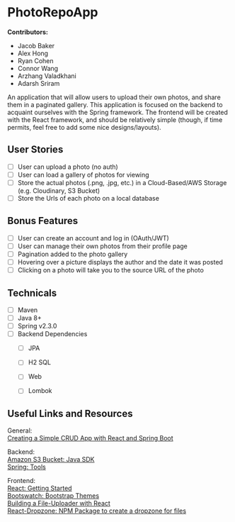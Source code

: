 # PhotoRepoApp
**Contributors:**<br/>
- Jacob Baker<br/>
- Alex Hong<br/>
- Ryan Cohen<br/>
- Connor Wang<br/>
- Arzhang Valadkhani<br/>
- Adarsh Sriram

An application that will allow users to upload their own photos, and share them in a paginated gallery. This application is focused on the backend to acquaint ourselves with the Spring framework. The frontend will be created with the React framework, and should be relatively simple (though, if time permits, feel free to add some nice designs/layouts).

## User Stories

- [ ] User can upload a photo (no auth)
- [ ] User can load a gallery of photos for viewing
- [ ] Store the actual photos (.png, .jpg, etc.) in a Cloud-Based/AWS Storage (e.g. Cloudinary, S3 Bucket)
- [ ] Store the Urls of each photo on a local database

## Bonus Features

- [ ] User can create an account and log in (OAuth/JWT)
- [ ] User can manage their own photos from their profile page
- [ ] Pagination added to the photo gallery
- [ ] Hovering over a picture displays the author and the date it was posted
- [ ] Clicking on a photo will take you to the source URL of the photo

## Technicals

- [ ] Maven
- [ ] Java 8+
- [ ] Spring v2.3.0
- [ ] Backend Dependencies
  - [ ] JPA
  - [ ] H2 SQL
  - [ ] Web
  - [ ] Lombok


## Useful Links and Resources

General:<br/>
[Creating a Simple CRUD App with React and Spring Boot](https://developer.okta.com/blog/2018/07/19/simple-crud-react-and-spring-boot)<br/>

Backend: <br/>
[Amazon S3 Bucket: Java SDK](https://docs.aws.amazon.com/sdk-for-java/v1/developer-guide/welcome.html) <br/>
[Spring: Tools](https://spring.io/tools)<br/>

Frontend: <br/>
[React: Getting Started](https://reactjs.org/docs/getting-started.html)<br/>
[Bootswatch: Bootstrap Themes](https://bootswatch.com/)<br/>
[Building a File-Uploader with React](https://malcoded.com/posts/react-file-upload/)<br/>
[React-Dropzone: NPM Package to create a dropzone for files](https://github.com/react-dropzone/react-dropzone)<br/>


